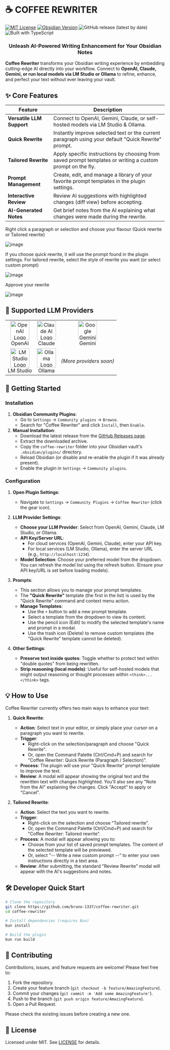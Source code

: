 # ☕ COFFEE REWRITER

[![MIT License](https://img.shields.io/badge/License-MIT-blue.svg)](LICENSE)
[![Obsidian Version](https://img.shields.io/badge/Obsidian-v1.5.8%2B-purple.svg)](https://obsidian.md)
![GitHub release (latest by date)](https://img.shields.io/github/v/release/bruno-1337/coffee-rewriter?style=flat&color=green)
![Built with TypeScript](https://img.shields.io/badge/Built_with-TypeScript-007ACC.svg)

<div align="center">
  <h3>Unleash AI-Powered Writing Enhancement for Your Obsidian Notes</h3>
</div>

**Coffee Rewriter** transforms your Obsidian writing experience by embedding cutting-edge AI directly into your workflow. Connect to **OpenAI, Claude, Gemini, or run local models via LM Studio or Ollama** to refine, enhance, and perfect your text without ever leaving your vault.

## ✨ Core Features

| Feature                    | Description                                                                                                |
| -------------------------- | ---------------------------------------------------------------------------------------------------------- |
| **Versatile LLM Support**  | Connect to OpenAI, Gemini, Claude, or self-hosted models via LM Studio & Ollama.                             |
| **Quick Rewrite**          | Instantly improve selected text or the current paragraph using your default "Quick Rewrite" prompt.        |
| **Tailored Rewrite**       | Apply specific instructions by choosing from saved prompt templates or writing a custom prompt on the fly. |
| **Prompt Management**      | Create, edit, and manage a library of your favorite prompt templates in the plugin settings.               |
| **Interactive Review**     | Review AI suggestions with highlighted changes (diff view) before accepting.                               |
| **AI-Generated Notes**     | Get brief notes from the AI explaining what changes were made during the rewrite.                          |

Right click a paragraph or selection and choose your flavour (Quick rewrite or Tailored rewrite)

![image](https://github.com/user-attachments/assets/d99445bf-2cde-49eb-a3a3-2ff87a12bf9b)


If you choose quick rewrite, it will use the prompt found in the plugin settings. For tailored rewrite, select the style of rewrite you want (or select custom prompt)

![image](https://github.com/user-attachments/assets/05fa6287-20b2-439a-a015-63495579b796)


Approve your rewrite

![image](https://github.com/user-attachments/assets/18dca2f4-1a4a-4897-a525-1b65e938aec8)



## 🔌 Supported LLM Providers

<div align="center">
  <table>
    <tr>
      <td align="center"><img src="https://unpkg.com/@lobehub/icons-static-svg@latest/icons/openai.svg" width="60" alt="OpenAI Logo"/><br>OpenAI</td>
      <td align="center"><img src="https://unpkg.com/@lobehub/icons-static-svg@latest/icons/claude.svg" width="60" alt="Claude AI Logo"/><br>Claude</td>
      <td align="center"><img src="https://unpkg.com/@lobehub/icons-static-svg@latest/icons/gemini.svg" width="60" alt="Google Gemini Logo"/><br>Gemini</td>
    </tr>
    <tr>
      <td align="center"><img src="https://unpkg.com/@lobehub/icons-static-svg@latest/icons/lmstudio.svg" width="60" alt="LM Studio Logo"/><br>LM Studio</td>
      <td align="center"><img src="https://unpkg.com/@lobehub/icons-static-svg@latest/icons/ollama.svg" width="60" alt="Ollama Logo"/><br>Ollama</td>
      <td align="center"><em>(More providers soon)</em></td>
    </tr>
  </table>
</div>

## 🚀 Getting Started

### Installation

1.  **Obsidian Community Plugins**:
    *   Go to `Settings` → `Community plugins` → `Browse`.
    *   Search for "Coffee Rewriter" and click `Install`, then `Enable`.
2.  **Manual Installation**:
    *   Download the latest release from the [GitHub Releases page](https://github.com/bruno-1337/coffee-rewriter/releases).
    *   Extract the downloaded archive.
    *   Copy the `coffee-rewriter` folder into your Obsidian vault's `.obsidian/plugins/` directory.
    *   Reload Obsidian (or disable and re-enable the plugin if it was already present).
    *   Enable the plugin in `Settings` → `Community plugins`.

### Configuration

1.  **Open Plugin Settings**:
    *   Navigate to `Settings` → `Community Plugins` → `Coffee Rewriter` (click the gear icon).

2.  **LLM Provider Settings**:
    *   **Choose your LLM Provider**: Select from OpenAI, Gemini, Claude, LM Studio, or Ollama.
    *   **API Key/Server URL**:
        *   For cloud services (OpenAI, Gemini, Claude), enter your API key.
        *   For local services (LM Studio, Ollama), enter the server URL (e.g., `http://localhost:1234`).
    *   **Model Selection**: Choose your preferred model from the dropdown. You can refresh the model list using the refresh button. (Ensure your API key/URL is set before loading models).

3.  **Prompts**:
    *   This section allows you to manage your prompt templates.
    *   The **"Quick Rewrite"** template (the first in the list) is used by the "Quick Rewrite" command and context menu action.
    *   **Manage Templates**:
        *   Use the `+` button to add a new prompt template.
        *   Select a template from the dropdown to view its content.
        *   Use the pencil icon (Edit) to modify the selected template's name and prompt in a modal.
        *   Use the trash icon (Delete) to remove custom templates (the "Quick Rewrite" template cannot be deleted).

4.  **Other Settings**:
    *   **Preserve text inside quotes**: Toggle whether to protect text within "double quotes" from being rewritten.
    *   **Strip <think> reasoning (local models)**: Useful for self-hosted models that might output reasoning or thought processes within `<think>...</think>` tags.

## 💡 How to Use

Coffee Rewriter currently offers two main ways to enhance your text:

1.  **Quick Rewrite**:
    *   **Action**: Select text in your editor, or simply place your cursor on a paragraph you want to rewrite.
    *   **Trigger**:
        *   Right-click on the selection/paragraph and choose "Quick Rewrite".
        *   Or, open the Command Palette (Ctrl/Cmd+P) and search for "Coffee Rewriter: Quick Rewrite (Paragraph / Selection)".
    *   **Process**: The plugin will use your "Quick Rewrite" prompt template to improve the text.
    *   **Review**: A modal will appear showing the original text and the rewritten text with changes highlighted. You'll also see any "Note from the AI" explaining the changes. Click "Accept" to apply or "Cancel".

2.  **Tailored Rewrite**:
    *   **Action**: Select the text you want to rewrite.
    *   **Trigger**:
        *   Right-click on the selection and choose "Tailored rewrite".
        *   Or, open the Command Palette (Ctrl/Cmd+P) and search for "Coffee Rewriter: Tailored rewrite".
    *   **Process**: A modal will appear allowing you to:
        *   Choose from your list of saved prompt templates. The content of the selected template will be previewed.
        *   Or, select "-- Write a new custom prompt --" to enter your own instructions directly in a text area.
    *   **Review**: After submitting, the standard "Review Rewrite" modal will appear with the AI's suggestions and notes.

<!-- 
## 📸 Screenshots (Coming Soon)

*   Placeholder for Settings Panel Screenshot
*   Placeholder for Tailored Rewrite Modal Screenshot
*   Placeholder for Review Rewrite Modal Screenshot 
-->

## 🛠️ Developer Quick Start

```bash
# Clone the repository
git clone https://github.com/bruno-1337/coffee-rewriter.git
cd coffee-rewriter

# Install dependencies (requires Bun)
bun install

# Build the plugin
bun run build
```

## 🤝 Contributing

Contributions, issues, and feature requests are welcome! Please feel free to:
1.  Fork the repository.
2.  Create your feature branch (`git checkout -b feature/AmazingFeature`).
3.  Commit your changes (`git commit -m 'Add some AmazingFeature'`).
4.  Push to the branch (`git push origin feature/AmazingFeature`).
5.  Open a Pull Request.

Please check the existing issues before creating a new one.

## 📜 License

Licensed under MIT. See [LICENSE](LICENSE) for details.
